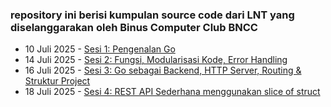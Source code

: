 ### repository ini berisi kumpulan source code dari LNT yang diselanggarakan oleh Binus Computer Club BNCC

- 10 Juli 2025 - [Sesi 1: Pengenalan Go](https://github.com/syaifuladala/lnt-bncc-2025/tree/main/Day1)
- 14 Juli 2025 - [Sesi 2: Fungsi, Modularisasi Kode, Error Handling](https://github.com/syaifuladala/lnt-bncc-2025/tree/main/Day2)
- 16 Juli 2025 - [Sesi 3: Go sebagai Backend, HTTP Server, Routing & Struktur Project](https://github.com/syaifuladala/lnt-bncc-2025/tree/main/Day3)
- 18 Juli 2025 - [Sesi 4: REST API Sederhana menggunakan slice of struct](https://github.com/syaifuladala/lnt-bncc-2025/tree/main/Day4)
